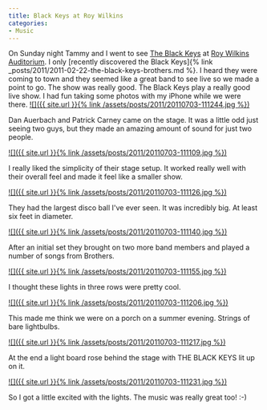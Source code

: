 ```yaml
---
title: Black Keys at Roy Wilkins
categories:
- Music
---
```


On Sunday night Tammy and I went to see [The Black Keys](http://www.theblackkeys.com/) at [Roy Wilkins Auditorium](http://www.theroy.org/). I only [recently discovered the Black Keys]{% link _posts/2011/2011-02-22-the-black-keys-brothers.md %}. I heard they were coming to town and they seemed like a great band to see live so we made a point to go. The show was really good. The Black Keys play a really good live show. I had fun taking some photos with my iPhone while we were there.
[![]({{ site.url }}{% link /assets/posts/2011/20110703-111244.jpg %})](http://thingelstad.com/s/black-keys-at-roy-wilkins/20110703-111244-jpg/img)

<!-- more -->
Dan Auerbach and Patrick Carney came on the stage. It was a little odd just seeing two guys, but they made an amazing amount of sound for just two people.

[![]({{ site.url }}{% link /assets/posts/2011/20110703-111109.jpg %})](http://thingelstad.com/s/black-keys-at-roy-wilkins/20110703-111109-jpg/img)

I really liked the simplicity of their stage setup. It worked really well with their overall feel and made it feel like a smaller show.

[![]({{ site.url }}{% link /assets/posts/2011/20110703-111126.jpg %})](http://thingelstad.com/s/black-keys-at-roy-wilkins/20110703-111126-jpg/img)

They had the largest disco ball I've ever seen. It was incredibly big. At least six feet in diameter.

[![]({{ site.url }}{% link /assets/posts/2011/20110703-111140.jpg %})](http://thingelstad.com/s/black-keys-at-roy-wilkins/20110703-111140-jpg/img)

After an initial set they brought on two more band members and played a number of songs from Brothers.

[![]({{ site.url }}{% link /assets/posts/2011/20110703-111155.jpg %})](http://thingelstad.com/s/black-keys-at-roy-wilkins/20110703-111155-jpg/img)

I thought these lights in three rows were pretty cool.

[![]({{ site.url }}{% link /assets/posts/2011/20110703-111206.jpg %})](http://thingelstad.com/s/black-keys-at-roy-wilkins/20110703-111206-jpg/img)

This made me think we were on a porch on a summer evening. Strings of bare lightbulbs.

[![]({{ site.url }}{% link /assets/posts/2011/20110703-111217.jpg %})](http://thingelstad.com/s/black-keys-at-roy-wilkins/20110703-111217-jpg/img)

At the end a light board rose behind the stage with THE BLACK KEYS lit up on it.

[![]({{ site.url }}{% link /assets/posts/2011/20110703-111231.jpg %})](http://thingelstad.com/s/black-keys-at-roy-wilkins/20110703-111231-jpg/img)

So I got a little excited with the lights. The music was really great too! :-)
